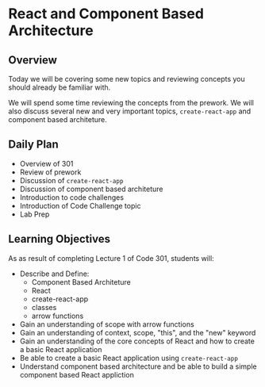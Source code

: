 # React and Component Based Architecture

## Overview

Today we will be covering some new topics and reviewing concepts you should already be familiar with.

We will spend some time reviewing the concepts from the prework. We will also discuss several new and very important topics, `create-react-app` and component based architeture.

## Daily Plan

- Overview of 301
- Review of prework
- Discussion of `create-react-app`
- Discussion of component based architeture
- Introduction to code challenges
- Introduction of Code Challenge topic
- Lab Prep

## Learning Objectives

As as result of completing Lecture 1 of Code 301, students will: 

- Describe and Define:
  - Component Based Architeture
  - React
  - create-react-app
  - classes
  - arrow functions
- Gain an understanding of scope with arrow functions
- Gain an understanding of context, scope, "this", and the "new" keyword
- Gain an understanding of the core concepts of React and how to create a basic React application
- Be able to create a basic React application using `create-react-app`
- Understand component based architecture and be able to build a simple component based React appliction
